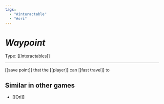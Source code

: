 ```yaml
---
tags:
  - "#interactable"
  - "#ori"
---
```

# _Waypoint_

Type: [[Interactables]]

----

[[save point]] that the [[player]] can [[fast travel]] to


## Similar in other games

* [[Ori]]